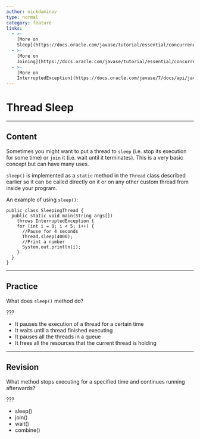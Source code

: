 ```yaml
---
author: nickdaminov
type: normal
category: feature
links:
  - >-
    [More on
    Sleep](https://docs.oracle.com/javase/tutorial/essential/concurrency/sleep.html){website}
  - >-
    [More on
    Joining](https://docs.oracle.com/javase/tutorial/essential/concurrency/join.html){website}
  - >-
    [More on
    InterruptedException](https://docs.oracle.com/javase/7/docs/api/java/lang/InterruptedException.html){website}
---
```


# Thread Sleep


---

## Content

Sometimes you might want to put a thread to `sleep` (i.e. stop its execution for some time) or `join` it (i.e. wait until it terminates). This is a very basic concept but can have many uses.

`sleep()` is implemented as a `static` method in the `Thread` class described earlier so it can be called directly on it or on any other custom thread from inside your program.

An example of using `sleep()`:

```plain-text
public class SleepingThread {
  public static void main(String args[])
    throws InterruptedException {
    for (int i = 0; i < 5; i++) {
      //Pause for 4 seconds
      Thread.sleep(4000);
      //Print a number
      System.out.println(i);
    }
  }
}
```


---

## Practice

What does `sleep()` method do?

???

- It pauses the execution of a thread for a certain time
- It waits until a thread finished executing
- It pauses all the threads in a queue
- It frees all the resources that the current thread is holding


---

## Revision

What method stops executing for a specified time and continues running afterwards?

???

- sleep()
- join()
- wait()
- combine()
 
